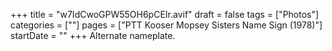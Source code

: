 +++
title = "w7IdCwoGPW55OH6pCEIr.avif"
draft = false
tags = ["Photos"]
categories = [""]
pages = ["PTT Kooser Mopsey Sisters Name Sign (1978)"]
startDate = ""
+++
Alternate nameplate.
